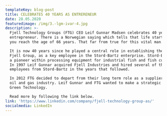 ```yaml
---
templateKey: blog-post
title: CELEBRATES 40 YEARS AS ENTRERENEUR
date: 28.05.2020
featuredimage: /img/3.-lgm-ivar-4.jpg
description: >-
  Fjell Technology Groups (FTG) CEO Leif Gunnar Madsen celebrates 40 years as
  entrepreneur. There is a Norwegian saying which tells that life starts when
  you reach the age of 66 years. That far from true for this vital man.

  It is now 40 years since he played a central role in establishing the company
  Fjell Group, as a key employee in the Stord-Bartz enterprise. Stord-Bartz was
  a pioneer within processing equipment for industrial fish and fish cuttings.
  In 1997 Leif Gunnar acquired Fjell Industries and hired several of the key
  employees from Stord-Bartz in the years that followed. 

  In 2012 FTG decided to depart from their long term role as a supplier to the
  oil and gas industry. Leif Gunnar and FTG wanted to make a strategic shift to
  Green Technology.

  Read more by following the link below. 
link: 'https://www.linkedin.com/company/fjell-technology-group-as/'
socialmedia: LinkedIn
---
```


